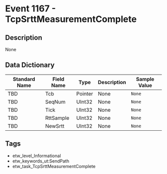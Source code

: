 # Event 1167 - TcpSrttMeasurementComplete

## Description
None

## Data Dictionary
|Standard Name|Field Name|Type|Description|Sample Value|
|---|---|---|---|---|
|TBD|Tcb|Pointer|None|`None`|
|TBD|SeqNum|UInt32|None|`None`|
|TBD|Tick|UInt32|None|`None`|
|TBD|RttSample|UInt32|None|`None`|
|TBD|NewSrtt|UInt32|None|`None`|

## Tags
* etw_level_Informational
* etw_keywords_ut:SendPath
* etw_task_TcpSrttMeasurementComplete
